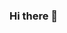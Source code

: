 ### Hi there 👋

<!--
**kataszocs/kataszocs** is a ✨ _special_ ✨ repository because its `README.md` (this file) appears on your GitHub profile.

- 📫 How to reach me: Discord: kataszocs#6853
                       IG:szcs.katalin
- ⚡ Fun fact: Cat lover :octocat:
                Classically-trained musician :guitar:
                
